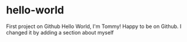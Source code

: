 # hello-world
First project on Github
Hello World, I'm Tommy! Happy to be on Github. 
I changed it by adding a section about myself
